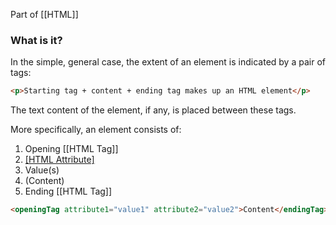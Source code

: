 Part of [[HTML]]
### What is it?
In the simple, general case, the extent of an element is indicated by a pair of tags: 

```html
<p>Starting tag + content + ending tag makes up an HTML element</p>
```

The text content of the element, if any, is placed between these tags.

More specifically, an element consists of:
1. Opening [[HTML Tag]]
2. [[HTML Attribute]](s)
3. Value(s)
4. (Content)
5. Ending [[HTML Tag]]

```html
<openingTag attribute1="value1" attribute2="value2">Content</endingTag>
```

